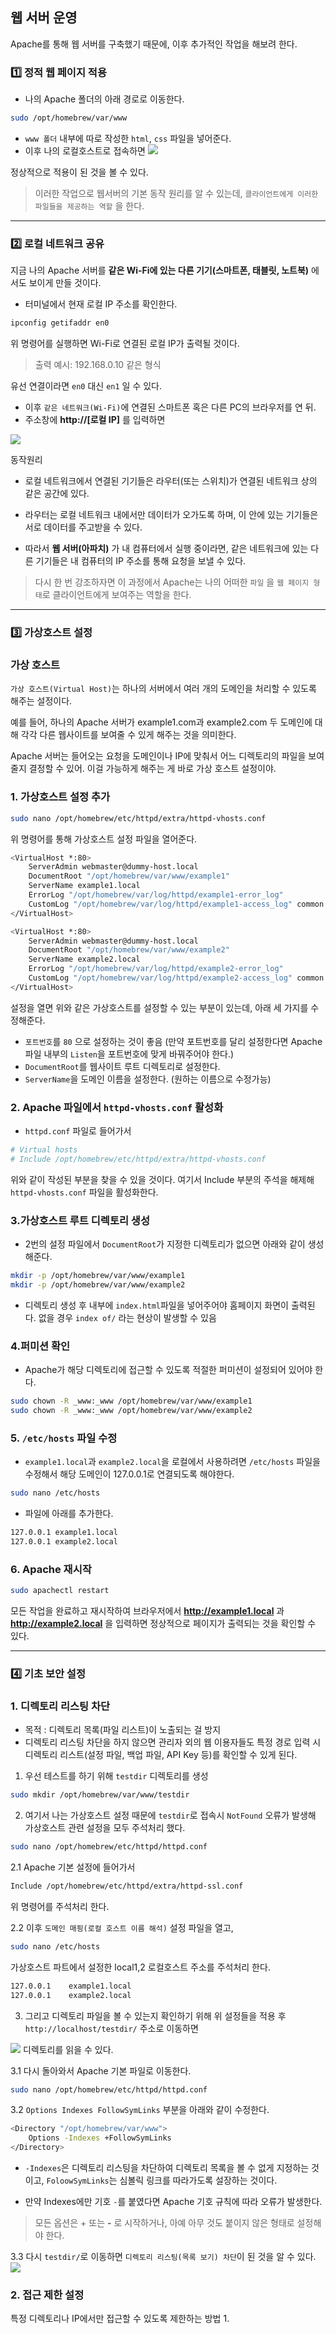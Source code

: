 ## 웹 서버 운영
Apache를 통해 웹 서버를 구축했기 때문에, 이후 추가적인 작업을 해보려 한다.

### 1️⃣ 정적 웹 페이지 적용

- 나의 Apache 폴더의 아래 경로로 이동한다.
```bash
sudo /opt/homebrew/var/www   
```
- `www 폴더` 내부에 따로 작성한 `html`, `css` 파일을 넣어준다. 
- 이후 나의 로컬호스트로 접속하면
![](https://velog.velcdn.com/images/ghkdehs/post/86098070-a5f3-4b8b-a08b-8da2ad83cf64/image.png)

정상적으로 적용이 된 것을 볼 수 있다.

> 이러한 작업으로 웹서버의 기본 동작 원리를 알 수 있는데, `클라이언트에게 이러한 파일들을 제공하는 역할` 을 한다.

---

### 2️⃣ 로컬 네트워크 공유
지금 나의 Apache 서버를 **같은 Wi-Fi에 있는 다른 기기(스마트폰, 태블릿, 노트북)** 에서도 보이게 만들 것이다.

- 터미널에서 현재 로컬 IP 주소를 확인한다.
```bash
ipconfig getifaddr en0
```
위 명령어를 실행하면  Wi-Fi로 연결된 로컬 IP가 출력될 것이다.

> 출력 예시: 192.168.0.10 같은 형식

 유선 연결이라면 `en0` 대신 `en1` 일 수 있다.

- 이후 `같은 네트워크(Wi-Fi)`에 연결된 스마트폰 혹은 다른 PC의 브라우저를 연 뒤.
- 주소창에 **http://[로컬 IP]** 를 입력하면

![](https://velog.velcdn.com/images/ghkdehs/post/1d5f8a12-0366-41c0-9be9-0afdc924009d/image.png)

동작원리
- 로컬 네트워크에서 연결된 기기들은 라우터(또는 스위치)가 연결된 네트워크 상의 같은 공간에 있다.

- 라우터는 로컬 네트워크 내에서만 데이터가 오가도록 하며, 이 안에 있는 기기들은 서로 데이터를 주고받을 수 있다.
  
- 따라서 **웹 서버(아파치)** 가 내 컴퓨터에서 실행 중이라면, 같은 네트워크에 있는 다른 기기들은 내 컴퓨터의 IP 주소를 통해 요청을 보낼 수 있다.

> 다시 한 번 강조하자면 이 과정에서 Apache는 나의 어떠한 `파일` 을 `웹 페이지 형태`로 클라이언트에게 보여주는 역할을 한다. 

---

### 3️⃣ 가상호스트 설정

### 가상 호스트
`가상 호스트(Virtual Host)`는 하나의 서버에서 여러 개의 도메인을 처리할 수 있도록 해주는 설정이다. 

예를 들어, 하나의 Apache 서버가 example1.com과 example2.com 두 도메인에 대해 각각 다른 웹사이트를 보여줄 수 있게 해주는 것을 의미한다.

Apache 서버는 들어오는 요청을 도메인이나 IP에 맞춰서 어느 디렉토리의 파일을 보여줄지 결정할 수 있어. 이걸 가능하게 해주는 게 바로 가상 호스트 설정이야.

### 1. 가상호스트 설정 추가
```bash
sudo nano /opt/homebrew/etc/httpd/extra/httpd-vhosts.conf   
```
위 명령어를 통해 가상호스트 설정 파일을 열어준다.

```bash
<VirtualHost *:80>
    ServerAdmin webmaster@dummy-host.local
    DocumentRoot "/opt/homebrew/var/www/example1"
    ServerName example1.local
    ErrorLog "/opt/homebrew/var/log/httpd/example1-error_log"
    CustomLog "/opt/homebrew/var/log/httpd/example1-access_log" common
</VirtualHost>

<VirtualHost *:80>
    ServerAdmin webmaster@dummy-host.local
    DocumentRoot "/opt/homebrew/var/www/example2"
    ServerName example2.local
    ErrorLog "/opt/homebrew/var/log/httpd/example2-error_log"
    CustomLog "/opt/homebrew/var/log/httpd/example2-access_log" common
</VirtualHost>
```

설정을 열면 위와 같은 가상호스트를 설정할 수 있는 부분이 있는데, 아래 세 가지를 수정해준다.
- `포트번호`를 `80` 으로 설정하는 것이 좋음 (만약 포트번호를 달리 설정한다면 Apache 파일 내부의 `Listen`을 포트번호에 맞게 바꿔주어야 한다.)
- `DocumentRoot`를 웹사이트 루트 디렉토리로 설정한다.
- `ServerName`을 도메인 이름을 설정한다. (원하는 이름으로 수정가능)
  
### 2. Apache 파일에서 `httpd-vhosts.conf` 활성화
- `httpd.conf` 파일로 들어가서

```bash
# Virtual hosts
# Include /opt/homebrew/etc/httpd/extra/httpd-vhosts.conf
```
위와 같이 작성된 부분을 찾을 수 있을 것이다. 여기서 Include 부분의 주석을 해제해 `httpd-vhosts.conf` 파일을 활성화한다.

### 3.가상호스트 루트 디렉토리 생성
- 2번의 설정 파일에서 `DocumentRoot`가 지정한 디렉토리가 없으면 아래와 같이 생성해준다.

```bash
mkdir -p /opt/homebrew/var/www/example1
mkdir -p /opt/homebrew/var/www/example2
```
- 디렉토리 생성 후 내부에 `index.html`파일을 넣어주어야 홈페이지 화면이 출력된다. 없을 경우 `index of/` 라는 현상이 발생할 수 있음

### 4.퍼미션 확인
- Apache가 해당 디렉토리에 접근할 수 있도록 적절한 퍼미션이 설정되어 있어야 한다.
```bash
sudo chown -R _www:_www /opt/homebrew/var/www/example1
sudo chown -R _www:_www /opt/homebrew/var/www/example2
```

### 5. `/etc/hosts` 파일 수정
- `example1.local`과 `example2.local`을 로컬에서 사용하려면 `/etc/hosts` 파일을 수정해서 해당 도메인이 127.0.0.1로 연결되도록 해야한다.

```bash
sudo nano /etc/hosts
```
- 파일에 아래를 추가한다.
```bash
127.0.0.1 example1.local
127.0.0.1 example2.local
```

### 6. Apache 재시작
```bash
sudo apachectl restart
```
모든 작업을 완료하고 재시작하여 브라우저에서 **http://example1.local** 과 **http://example2.local** 을 입력하면 정상적으로 페이지가 출력되는 것을 확인할 수 있다.

---

### 4️⃣ 기초 보안 설정
### 1. 디렉토리 리스팅 차단
- 목적 : 디렉토리 목록(파일 리스트)이 노출되는 걸 방지
- 디렉토리 리스팅 차단을 하지 않으면 관리자 외의 웹 이용자들도 특정 경로 입력 시 디렉토리 리스트(설정 파일, 백업 파일, API Key 등)를 확인할 수 있게 된다.

1. 우선 테스트를 하기 위해 `testdir` 디렉토리를 생성
```bash
sudo mkdir /opt/homebrew/var/www/testdir
```

2. 여기서 나는 가상호스트 설정 때문에 `testdir`로 접속시 `NotFound` 오류가 발생해 가상호스트 관련 설정을 모두 주석처리 했다.
```bash
sudo nano /opt/homebrew/etc/httpd/httpd.conf
```
2.1 Apache 기본 설정에 들어가서
```bash
Include /opt/homebrew/etc/httpd/extra/httpd-ssl.conf
```
위 명령어를 주석처리 한다.

2.2 이후 `도메인 매핑(로컬 호스트 이름 해석)` 설정 파일을 열고,

```bash
sudo nano /etc/hosts
```
가상호스트 파트에서 설정한 local1,2 로컬호스트 주소를 주석처리 한다.
```bash
127.0.0.1    example1.local
127.0.0.1    example2.local
```

3. 그리고 디렉토리 파일을 볼 수 있는지 확인하기 위해 위 설정들을 적용 후 `http://localhost/testdir/` 주소로 이동하면 

![](https://velog.velcdn.com/images/ghkdehs/post/42c75894-7f81-44b3-9fea-f725617d944b/image.png)
디렉토리를 읽을 수 있다.


3.1 다시 돌아와서 Apache 기본 파일로 이동한다.
```bash
sudo nano /opt/homebrew/etc/httpd/httpd.conf
```
3.2 `Options Indexes FollowSymLinks` 부분을 아래와 같이 수정한다.
```bash
<Directory "/opt/homebrew/var/www">
    Options -Indexes +FollowSymLinks
</Directory>
```
- `-Indexes`은 디렉토리 리스팅을 차단하여 디렉토리 목록을 볼 수 없게 지정하는 것이고, `FoloowSymLinks`는 심볼릭 링크를 따라가도록 설장하는 것이다.

- 만약 Indexes에만 기호 `-`를 붙였다면 Apache 기호 규칙에 따라 오류가 발생한다.

> 모든 옵션은 + 또는 **-** 로 시작하거나, 아예 아무 것도 붙이지 않은 형태로 설정해야 한다.

3.3 다시 `testdir/`로 이동하면 `디렉토리 리스팅(목록 보기) 차단`이 된 것을 알 수 있다.
![](https://velog.velcdn.com/images/ghkdehs/post/f5eb2ed5-e0d4-47a9-bbd6-43b8ff16722b/image.png)


### 2. 접근 제한 설정
특정 디렉토리나 IP에서만 접근할 수 있도록 제한하는 방법
1. 